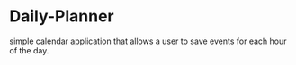 # Daily-Planner
simple calendar application that allows a user to save events for each hour of the day.
